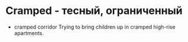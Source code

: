 # Cramped - тесный, ограниченный




- cramped corridor Trying to bring children up in cramped high-rise apartments.